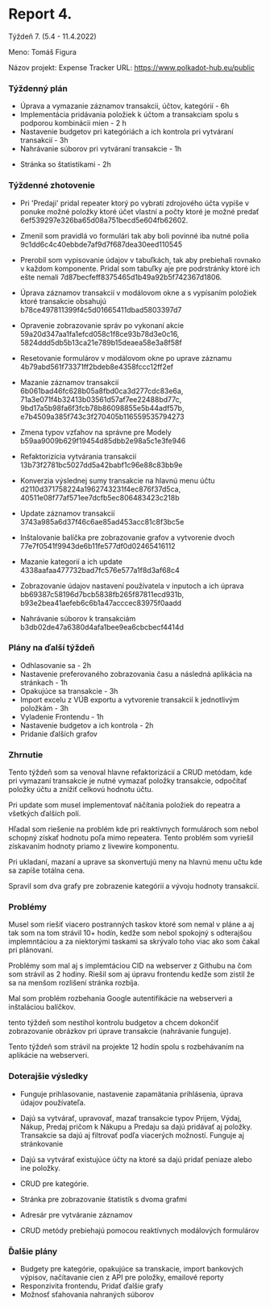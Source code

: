 # Report 4.

Týždeň 7. (5.4 - 11.4.2022)

Meno: Tomáš Figura

Názov projekt: Expense Tracker
URL: https://www.polkadot-hub.eu/public

### Týždenný plán
- Úprava a vymazanie záznamov transakcii, účtov, kategórií - 6h 
- Implementácia pridávania položiek k účtom a transakciam spolu s podporou kombinácii mien - 2 h
- Nastavenie budgetov pri kategóriách a ich kontrola pri vytváraní transakcií - 3h
- Nahrávanie súborov pri vytváraní transakcie - 1h
+ Stránka so štatistikami - 2h

### Týždenné zhotovenie

- Pri 'Predaji' pridal repeater ktorý po vybratí zdrojového účta vypíše v ponuke možné položky ktoré účet vlastní a počty ktoré je možné predať 6ef539297e326ba65d08a751becd5e604fb62602. 

- Zmenil som pravidlá vo formulári tak aby boli povinné iba nutné polia 9c1dd6c4c40ebbde7af9d7f687dea30eed110545 
- Prerobil som vypisovanie údajov v tabuľkách, tak aby prebiehali rovnako v každom komponente. Pridal som tabuľky aje pre podrstránky ktoré ich ešte nemali 7d87becfeff8375465d1b49a92b5f742367d1806.
- Úprava záznamov transakcií v modálovom okne a s vypísaním položiek ktoré  transakcie obsahujú b78ce497811399f4c5d01665411dbad5803397d7 
- Opravenie zobrazovanie správ po vykonaní akcie 59a20d347aa1fa1efcd058c1f8ce93b78d3e0c16, 5824ddd5db5b13ca21e789b15deaea58e3a8f58f  
- Resetovanie formulárov v modálovom okne po uprave záznamu 4b79abd561f73371ff2bdeb8e4358fccc12ff2ef 
- Mazanie záznamov transakcií 6b061bad46fc628b05a8fbd0ca3d277cdc83e6a, 71a3e071f4b32413b03561d57af7ee22488bd77c,
9bd17a5b98fa6f3fcb78b86098855e5b44adf57b,
e7b4509a385f743c3f270405b116559535794273   
- Zmena typov vzťahov na správne pre Modely b59aa9009b629f19454d85dbb2e98a5c1e3fe946 
- Refaktorizícia vytvárania transakcií 13b73f2781bc5027dd5a42babf1c96e88c83bb9e 
- Konverzia výslednej sumy transakcie na hlavnú menu účtu d2110d371758224a1962743231f4ec876f37d5ca, 40511e08f77af571ee7dcfb5ec806483423c218b  
- Update záznamov transakcií 3743a985a6d37f46c6ae85ad453acc81c8f3bc5e 
- Inštalovanie balíčka pre zobrazovanie grafov a vytvorenie dvoch
77e7f0541f9943de6b11fe577df0d02465416112 
- Mazanie kategorií a ich update 4338aafaa477732bad7fc576e577a1f8d3af68c4 
- Zobrazovanie údajov nastavení používatela v inputoch a ich úprava bb69387c58196d7bcb5838fb265f87811ecd931b, b93e2bea41aefeb6c6b1a47acccec83975f0aadd  
- Nahrávanie súborov k transakciám b3db02de47a6380d4afa1bee9ea6cbcbecf4414d 

### Plány na ďalší týždeň
- Odhlasovanie sa - 2h
- Nastavenie preferovaného zobrazovania času a následná aplikácia na stránkach - 1h
- Opakujúce sa transakcie - 3h
- Import excelu z VÚB exportu a vytvorenie transakcií k jednotlivým položkám - 3h
- Vyladenie Frontendu - 1h
- Nastavenie budgetov a ich kontrola - 2h
- Pridanie ďalších grafov

### Zhrnutie
Tento týždeň som sa venoval hlavne refaktorizácií a CRUD metódam, kde  pri vymazaní transakcie je nutné vymazať položky transakcie, odpočítať položky účtu a znížiť celkovú hodnotu účtu. 

Pri update som musel implementovať náčítania položiek do repeatra a všetkých ďalších polí.

Hľadal som riešenie na problém kde pri reaktívnych formulároch som nebol schopný získať hodnotu poľa mimo repeatera. Tento problém som vyriešil získavaním hodnoty priamo z livewire komponentu.

Pri ukladaní, mazaní a uprave sa skonvertujú meny na hlavnú menu učtu kde sa zapíše totálna cena.

Spravil som dva grafy pre zobrazenie kategórií a vývoju hodnoty transakcií.

### Problémy

Musel som riešiť viacero postranných taskov ktoré som nemal v pláne a aj tak som na tom strávil 10+ hodín, kedže som nebol spokojný s odterajšou implemntáciou a za niektorými taskami sa skrývalo toho viac ako som čakal pri plánovaní.

Problémy som mal aj s implemtáciou CID na webserver z Githubu na čom som strávil as 2 hodiny. Riešil som aj úpravu frontendu kedže som zistil že sa na menšom rozlišení stránka rozbíja.

Mal som problém rozbehania Google autentifikácie na webserveri a inštaláciou balíčkov.

tento týždeň som nestihol kontrolu budgetov a chcem dokončiť zobrazovanie obrázkov pri úprave transakcie (nahrávanie funguje).

Tento týždeň som strávil na projekte 12 hodín spolu s rozbehávaním na aplikácie na webserveri.

### Doterajšie výsledky

+ Funguje prihlasovanie, nastavenie zapamätania prihlásenia, úprava údajov používateľa.

+ Dajú sa vytvárať, upravovať, mazať transakcie typov Prijem, Výdaj, Nákup, Predaj pričom k Nákupu a Predaju sa dajú pridávať aj položky. Transakcie sa dajú aj filtrovať podľa viacerých možností. Funguje aj stránkovanie

+ Dajú sa vytvárať existujúce účty na ktoré sa dajú pridať peniaze alebo ine položky.

+ CRUD pre kategórie.

+ Stránka pre zobrazovanie štatistík s dvoma grafmi

+ Adresár pre vytváranie záznamov

+ CRUD metódy prebiehajú pomocou reaktívnych modálových formulárov


### Ďalšie plány

+ Budgety pre kategórie, opakujúce sa transkacie, import bankových výpisov, načítavanie cien z API pre položky, emailové reporty
+ Responzivita frontendu, Pridať ďalšie grafy
+ Možnosť sťahovania nahraných súborov